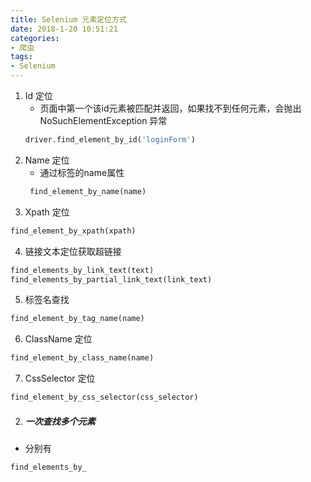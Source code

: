 ```yaml
---
title: Selenium 元素定位方式
date: 2018-1-20 10:51:21
categories: 
- 爬虫
tags: 
- Selenium
---
```

1. Id 定位
    - 页面中第一个该id元素被匹配并返回，如果找不到任何元素，会抛出NoSuchElementException 异常
     ```python
     driver.find_element_by_id('loginForm')
    ```
2. Name 定位
    - 通过标签的name属性
    ```python
     find_element_by_name(name)
    ```
3. Xpath 定位
```python
find_element_by_xpath(xpath)
```
4. 链接文本定位获取超链接
```python
find_elements_by_link_text(text)
find_elements_by_partial_link_text(link_text)
```
5. 标签名查找
```python
find_element_by_tag_name(name)
```
6. ClassName 定位
```python
find_element_by_class_name(name)
```
7. CssSelector 定位 
```python
find_element_by_css_selector(css_selector)
```
2. ##### 一次查找多个元素
- 分别有
```python
find_elements_by_
```
